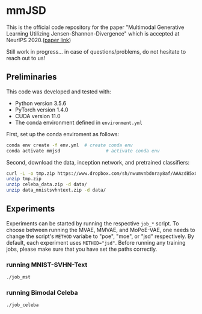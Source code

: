 # mmJSD

This is the official code repository for the paper "Multimodal Generative
Learning Utilizing Jensen-Shannon-Divergence" which is accepted at NeurIPS
2020.([paper link](https://arxiv.org/abs/2006.08242))

Still work in progress... in case of questions/problems, do not hesitate to reach out to us!

## Preliminaries

This code was developed and tested with:
- Python version 3.5.6
- PyTorch version 1.4.0
- CUDA version 11.0
- The conda environment defined in `environment.yml`

First, set up the conda enviroment as follows:
```bash
conda env create -f env.yml  # create conda env
conda activate mmjsd                 # activate conda env
```

Second, download the data, inception network, and pretrained classifiers:
```bash
curl -L -o tmp.zip https://www.dropbox.com/sh/nwumvnbdnray8af/AAAzdB5xGfSPvbSWefQEYq0Aa?dl=0
unzip tmp.zip
unzip celeba_data.zip -d data/
unzip data_mnistsvhntext.zip -d data/
```

## Experiments

Experiments can be started by running the respective `job_*` script.
To choose between running the MVAE, MMVAE, and MoPoE-VAE, one needs to
change the script's `METHOD` variabe to "poe", "moe", or "jsd"
respectively.  By default, each experiment uses `METHOD="jsd"`.
Before running any training jobs, please make sure that you have set the paths correctly.

### running MNIST-SVHN-Text
```bash
./job_mst
```

### running Bimodal Celeba
```bash
./job_celeba
```
